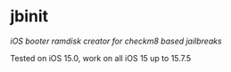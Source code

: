 # jbinit
_iOS booter ramdisk creator for checkm8 based jailbreaks_

Tested on iOS 15.0, work on all iOS 15 up to 15.7.5
